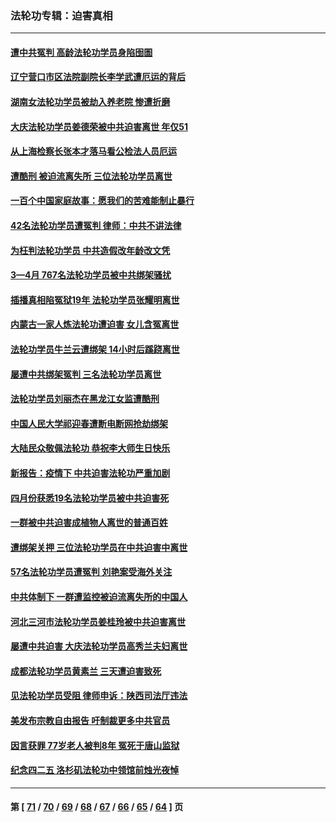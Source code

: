 ### 法轮功专辑：迫害真相
---
#### [遭中共冤判 高龄法轮功学员身陷囹圄](../../pages/nf4379/n13759378.md?06160430) 
#### [辽宁营口市区法院副院长李学武遭厄运的背后](../../pages/nf4379/n13757782.md?06160430) 
#### [湖南女法轮功学员被劫入养老院 惨遭折磨](../../pages/nf4379/n13756608.md?06160430) 
#### [大庆法轮功学员姜德荣被中共迫害离世 年仅51](../../pages/nf4379/n13755805.md?06160430) 
#### [从上海检察长张本才落马看公检法人员厄运](../../pages/nf4379/n13755011.md?06160430) 
#### [遭酷刑 被迫流离失所 三位法轮功学员离世](../../pages/nf4379/n13754229.md?06160430) 
#### [一百个中国家庭故事：愿我们的苦难能制止暴行](../../pages/nf4379/n13753117.md?06160430) 
#### [42名法轮功学员遭冤判 律师：中共不讲法律](../../pages/nf4379/n13753469.md?06160430) 
#### [为枉判法轮功学员 中共造假改年龄改文凭](../../pages/nf4379/n13752835.md?06160430) 
#### [3—4月 767名法轮功学员被中共绑架骚扰](../../pages/nf4379/n13732751.md?06160430) 
#### [插播真相陷冤狱19年 法轮功学员张耀明离世](../../pages/nf4379/n13748009.md?06160430) 
#### [内蒙古一家人炼法轮功遭迫害 女儿含冤离世](../../pages/nf4379/n13744475.md?06160430) 
#### [法轮功学员牛兰云遭绑架 14小时后蹊跷离世](../../pages/nf4379/n13744926.md?06160430) 
#### [屡遭中共绑架冤判 三名法轮功学员离世](../../pages/nf4379/n13743718.md?06160430) 
#### [法轮功学员刘丽杰在黑龙江女监遭酷刑](../../pages/nf4379/n13740915.md?06160430) 
#### [中国人民大学祁迎春遭断电断网抢劫绑架](../../pages/nf4379/n13730164.md?06160430) 
#### [大陆民众敬佩法轮功 恭祝李大师生日快乐](../../pages/nf4379/n13734669.md?06160430) 
#### [新报告：疫情下 中共迫害法轮功严重加剧](../../pages/nf4379/n13732612.md?06160430) 
#### [四月份获悉19名法轮功学员被中共迫害死](../../pages/nf4379/n13731456.md?06160430) 
#### [一群被中共迫害成植物人离世的普通百姓](../../pages/nf4379/n13730316.md?06160430) 
#### [遭绑架关押 三位法轮功学员在中共迫害中离世](../../pages/nf4379/n13727134.md?06160430) 
#### [57名法轮功学员遭冤判 刘艳案受海外关注](../../pages/nf4379/n13726210.md?06160430) 
#### [中共体制下 一群遭监控被迫流离失所的中国人](../../pages/nf4379/n13725531.md?06160430) 
#### [河北三河市法轮功学员姜桂玲被中共迫害离世](../../pages/nf4379/n13724089.md?06160430) 
#### [屡遭中共迫害 大庆法轮功学员高秀兰夫妇离世](../../pages/nf4379/n13723307.md?06160430) 
#### [成都法轮功学员黄素兰 三天遭迫害致死](../../pages/nf4379/n13722817.md?06160430) 
#### [见法轮功学员受阻 律师申诉：陕西司法厅违法](../../pages/nf4379/n13720981.md?06160430) 
#### [美发布宗教自由报告 吁制裁更多中共官员](../../pages/nf4379/n13720670.md?06160430) 
#### [因言获罪 77岁老人被判8年 冤死于唐山监狱](../../pages/nf4379/n13718512.md?06160430) 
#### [纪念四二五 洛杉矶法轮功中领馆前烛光夜悼](../../pages/nf4379/n13719557.md?06160430) 

---
#### 第 [ [71](./71.md?06160430) / [70](./70.md?06160430) / [69](./69.md?06160430) / [68](./68.md?06160430) / [67](./67.md?06160430) / [66](./66.md?06160430) / [65](./65.md?06160430) / [64](./64.md?06160430) ] 页
